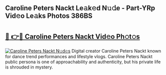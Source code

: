 ## Caroline Peters Nackt Le𝚊k𝚎d N𝚞𝚍e - Part-YRp Vid𝚎o Le𝚊ks Photos 386BS

# <h2><a href="http://fb5a28.evod.top/?m=Caroline+Peters+Nackt">🔗 👉🔴 Caroline Peters Nackt Vid𝚎o Ph𝚘t𝚘s</a></h2>

[![Caroline Peters Nackt N𝚞d𝚎s](https://i.imgur.com/8V9OHl7.gif)](http://fb5a28.evod.top/?m=Caroline+Peters+Nackt)
Digital creator Caroline Peters Nackt known for dance trend performances and lifestyle vlogs. Caroline Peters Nackt public persona is one of approachability and authenticity, but his private life is shrouded in mystery. 
